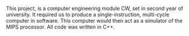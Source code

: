 This project, is a computer engineering module CW, set in second year of university. It required us to produce a 
single-instruction, multi-cycle computer in software. This computer would then act as a simulator of the MIPS 
processor. All code was written in C++.